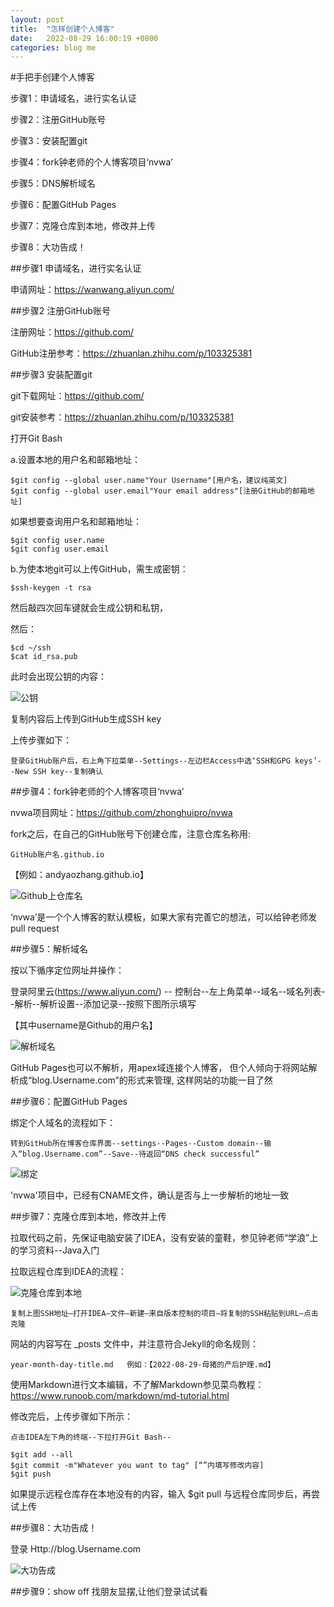 ```yaml
---
layout: post
title:  "怎样创建个人博客"
date:   2022-08-29 16:00:19 +0800
categories: blog me
---
```

#手把手创建个人博客

步骤1：申请域名，进行实名认证

步骤2：注册GitHub账号

步骤3：安装配置git

步骤4：fork钟老师的个人博客项目‘nvwa’

步骤5：DNS解析域名

步骤6：配置GitHub Pages

步骤7：克隆仓库到本地，修改并上传

步骤8：大功告成！

##步骤1 申请域名，进行实名认证

申请网址：https://wanwang.aliyun.com/

##步骤2 注册GitHub账号

注册网址：https://github.com/

GitHub注册参考：https://zhuanlan.zhihu.com/p/103325381

##步骤3 安装配置git

git下载网址：https://github.com/

git安装参考：https://zhuanlan.zhihu.com/p/103325381

打开Git Bash

a.设置本地的用户名和邮箱地址：

    $git config --global user.name"Your Username"[用户名，建议纯英文] 
    $git config --global user.email"Your email address"[注册GitHub的邮箱地址]

如果想要查询用户名和邮箱地址：

    $git config user.name
    $git config user.email

b.为使本地git可以上传GitHub，需生成密钥：
       
    $ssh-keygen -t rsa
然后敲四次回车键就会生成公钥和私钥，

然后：
   
    $cd ~/ssh
    $cat id_rsa.pub

此时会出现公钥的内容：

![公钥](https://github.com/AndyAoZhang/AndyAoZhang.github.io/blob/master/_posts/ImagesOf%E6%80%8E%E6%A0%B7%E4%BD%8E%E6%88%90%E6%9C%AC%E5%88%9B%E5%BB%BA%E4%B8%AA%E4%BA%BA%E5%8D%9A%E5%AE%A2/%E5%85%AC%E9%92%A5%E5%86%85%E5%AE%B9.png)

复制内容后上传到GitHub生成SSH key

上传步骤如下：
        
    登录GitHub账户后，右上角下拉菜单--Settings--左边栏Access中选‘SSH和GPG keys’--New SSH key--复制确认
##步骤4：fork钟老师的个人博客项目‘nvwa’

nvwa项目网址：https://github.com/zhonghuipro/nvwa

fork之后，在自己的GitHub账号下创建仓库，注意仓库名称用:

    GitHub账户名.github.io

【例如：andyaozhang.github.io】

![Github上仓库名](https://github.com/AndyAoZhang/AndyAoZhang.github.io/blob/master/_posts/ImagesOf%E6%80%8E%E6%A0%B7%E4%BD%8E%E6%88%90%E6%9C%AC%E5%88%9B%E5%BB%BA%E4%B8%AA%E4%BA%BA%E5%8D%9A%E5%AE%A2/GitHub%E4%B8%8A%E4%BB%93%E5%BA%93%E5%90%8D.png)


‘nvwa’是一个个人博客的默认模板，如果大家有完善它的想法，可以给钟老师发pull request

##步骤5：解析域名

按以下循序定位网址并操作：

登录阿里云(https://www.aliyun.com/) -- 控制台--左上角菜单--域名--域名列表--解析--解析设置--添加记录--按照下图所示填写

【其中username是Github的用户名】

![解析域名](https://github.com/AndyAoZhang/AndyAoZhang.github.io/blob/master/_posts/ImagesOf%E6%80%8E%E6%A0%B7%E4%BD%8E%E6%88%90%E6%9C%AC%E5%88%9B%E5%BB%BA%E4%B8%AA%E4%BA%BA%E5%8D%9A%E5%AE%A2/%E8%A7%A3%E6%9E%90%E5%9F%9F%E5%90%8D%E7%95%8C%E9%9D%A2.png)


GitHub Pages也可以不解析，用apex域连接个人博客， 
但个人倾向于将网站解析成“blog.Username.com”的形式来管理,
这样网站的功能一目了然

##步骤6：配置GitHub Pages

绑定个人域名的流程如下：

    转到GitHub所在博客仓库界面--settings--Pages--Custom domain--输入“blog.Username.com”--Save--待返回“DNS check successful”

![绑定](https://github.com/AndyAoZhang/AndyAoZhang.github.io/blob/master/_posts/ImagesOf%E6%80%8E%E6%A0%B7%E4%BD%8E%E6%88%90%E6%9C%AC%E5%88%9B%E5%BB%BA%E4%B8%AA%E4%BA%BA%E5%8D%9A%E5%AE%A2/%E5%9F%9F%E5%90%8D%E7%BB%91%E5%AE%9Agithub.png)


'nvwa'项目中，已经有CNAME文件，确认是否与上一步解析的地址一致


##步骤7：克隆仓库到本地，修改并上传

拉取代码之前，先保证电脑安装了IDEA，没有安装的童鞋，参见钟老师“学浪”上的学习资料--Java入门

拉取远程仓库到IDEA的流程：

![克隆仓库到本地](https://github.com/AndyAoZhang/AndyAoZhang.github.io/blob/master/_posts/ImagesOf%E6%80%8E%E6%A0%B7%E4%BD%8E%E6%88%90%E6%9C%AC%E5%88%9B%E5%BB%BA%E4%B8%AA%E4%BA%BA%E5%8D%9A%E5%AE%A2/GitHub%E4%B8%8A%E4%BB%93%E5%BA%93%E5%90%8D.png)



    复制上图SSH地址–打开IDEA–文件–新建–来自版本控制的项目–将复制的SSH粘贴到URL–点击克隆


网站的内容写在 _posts 文件中，并注意符合Jekyll的命名规则：

    year-month-day-title.md   例如：【2022-08-29-母猪的产后护理.md】

使用Markdown进行文本编辑，不了解Markdown参见菜鸟教程：https://www.runoob.com/markdown/md-tutorial.html

修改完后，上传步骤如下所示：

    点击IDEA左下角的终端--下拉打开Git Bash--

    $git add --all
    $git commit -m"Whatever you want to tag" [“”内填写修改内容]
    $git push

如果提示远程仓库存在本地没有的内容，输入
    $git pull
与远程仓库同步后，再尝试上传

##步骤8：大功告成！

登录 Http://blog.Username.com

![大功告成](https://github.com/AndyAoZhang/AndyAoZhang.github.io/blob/master/_posts/ImagesOf%E6%80%8E%E6%A0%B7%E4%BD%8E%E6%88%90%E6%9C%AC%E5%88%9B%E5%BB%BA%E4%B8%AA%E4%BA%BA%E5%8D%9A%E5%AE%A2/%E5%A4%A7%E5%8A%9F%E5%91%8A%E6%88%90%E5%8D%9A%E5%AE%A2%E7%95%8C%E9%9D%A2.png)

##步骤9：show off
找朋友显摆,让他们登录试试看



